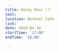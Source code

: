```yaml
---
title: Hacky Hour !!!
text:  
location: Oerknal Café
link: 
date: 2018-04-10
startTime: '17:00'
endTime: '18:00'

---
```


